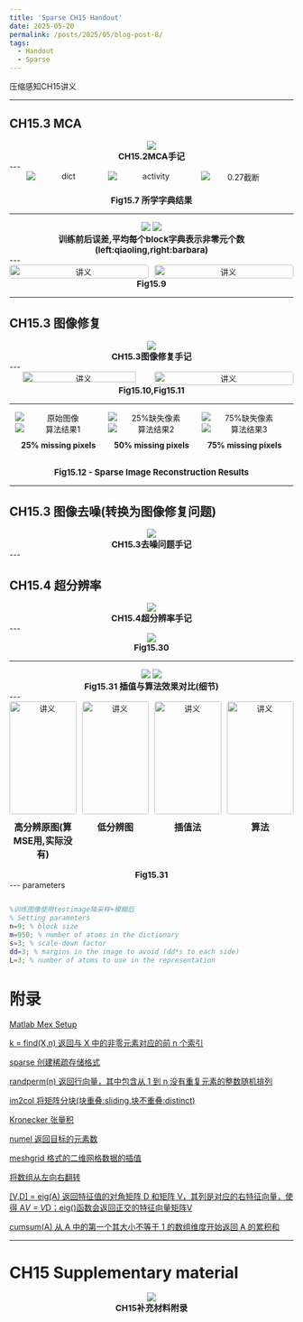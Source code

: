 ```yaml
---
title: 'Sparse CH15 Handout'
date: 2025-05-20
permalink: /posts/2025/05/blog-post-8/
tags:
  - Handout
  - Sparse
---
```


压缩感知CH15讲义






---
## CH15.3 MCA
<div style="text-align: center;">
  <img src='/images/SparseCH15/CH15_2_Handout_MCA.png'>
  <p style="text-align: center; font-size: 15px; font-weight: bold; margin: 0;">CH15.2MCA手记</p>
</div>
---

<div style="text-align: center; margin: 0 auto;">
  <!-- 第一行 -->
  <div style="display: inline-block; width: 28%; vertical-align: top;">
    <img src='/images/SparseCH15/Fig15_7_1_qiaoling.jpg' alt="dict" style="max-width: 95%; display: block; margin: 0 auto;">
  </div>
  <div style="display: inline-block; width: 32%; vertical-align: top;">
    <img src='/images/SparseCH15/Fig15_7_2_qiaoling.jpg' alt="activity" style="max-width: 95%;  display: block; margin: 0 auto;">
  </div>
  <div style="display: inline-block; width: 28%; vertical-align: top;">
    <img src='/images/SparseCH15/Fig15_7_3_qiaoling.jpg' alt="0.27截断" style="max-width: 95%; display: block; margin: 0 auto;">
  </div>
  <!-- 图注 -->
  <div style="clear: both; padding-top: 20px;">
    <p style="font-weight: bold; margin: 0; font-size: 15px;">Fig15.7 所学字典结果</p>
  </div>
</div>


---
<div style="text-align: center;">
  <img src='/images/SparseCH15/Fig15_7_-1_qiaoling.png'>
  <img src='/images/SparseCH15/Fig15_7_-2_barbara.png'>
  <p style="font-weight: bold; margin: 0; font-size: 15px;">训练前后误差,平均每个block字典表示非零元个数(left:qiaoling,right:barbara)</p>
</div>
---

<div style="text-align: center;">
<div style="display: flex; justify-content: center; gap: 10px;">
  <!-- 图片1 -->
  <div style="flex: 1; min-width: 45%;  text-align: center;">
    <img src='/images/SparseCH15/Fig15_7_4_qiaoling.jpg' alt="讲义" style="width: 100%;height:100%; object-fit: cover; border-radius: 4px;">
  </div>
  <!-- 图片2 -->
  <div style="flex: 1; min-width: 45%;  text-align: center;">
    <img src='/images/SparseCH15/Fig15_7_5_qiaoling.jpg' alt="讲义" style="width: 100%; height: object-fit: cover; border-radius: 4px;">
  </div>
</div>
<p style="text-align: center; font-size: 15px; font-weight: bold; margin: 0;">Fig15.9</p>
</div>

---


## CH15.3 图像修复
<div style="text-align: center;">
  <img src='/images/SparseCH15/CH15_3_Handout_Inpaint.png'>
  <p style="text-align: center; font-size: 15px; font-weight: bold; margin: 0;">CH15.3图像修复手记</p>
</div>
---

<div style="text-align: center;">
<div style="display: flex; justify-content: center; gap: 10px;">
  <!-- 图片1 -->
  <div style="flex: 1; min-width: 45%;  text-align: center;">
    <img src='/images/SparseCH15/Fig15_10_qiaoling.jpg' alt="讲义" style="width: 90%;height:90%; object-fit: cover; border-radius: 4px;">
  </div>
  <!-- 图片2 -->
  <div style="flex: 1; min-width: 45%;  text-align: center;">
    <img src='/images/SparseCH15/Fig15_11_qiaoling.jpg' alt="讲义" style="width: 100%; height: object-fit: cover; border-radius: 4px;">
  </div>
</div>
<p style="text-align: center; font-size: 15px; font-weight: bold; margin: 0;">Fig15.10,Fig15.11</p>
</div>


---

<div style="text-align: center; margin: 0 auto;">
  <!-- 第一行 -->
  <div style="display: inline-block; width: 32%; vertical-align: top;">
    <img src='/images/SparseCH15/Fig15_12_1_qiaoling.jpg' alt="原始图像" style="max-width: 95%; display: block; margin: 0 auto;">
  </div>
  <div style="display: inline-block; width: 32%; vertical-align: top;">
    <img src='/images/SparseCH15/Fig15_12_3_qiaoling.jpg' alt="25%缺失像素" style="max-width: 95%;  display: block; margin: 0 auto;">
  </div>
  <div style="display: inline-block; width: 32%; vertical-align: top;">
    <img src='/images/SparseCH15/Fig15_12_5_qiaoling.jpg' alt="75%缺失像素" style="max-width: 95%; display: block; margin: 0 auto;">
  </div>
  <!-- 第二行 -->
  <div style="display: inline-block; width: 32%;  vertical-align: top;">
    <img src='/images/SparseCH15/Fig15_12_2_qiaoling.jpg' alt="算法结果1" style="max-width: 95%;  display: block; margin: 0 auto;">
    <p style="margin: 10px 0; font-weight: bold; font-size: 14px;">25% missing pixels</p>
  </div>
  <div style="display: inline-block; width: 32%; vertical-align: top;">
    <img src='/images/SparseCH15/Fig15_12_4_qiaoling.jpg' alt="算法结果2" style="max-width: 95%; display: block; margin: 0 auto;">
    <p style="margin: 10px 0; font-weight: bold; font-size: 14px;">50% missing pixels</p>
  </div>
  <div style="display: inline-block; width: 32%; vertical-align: top;">
    <img src='/images/SparseCH15/Fig15_12_6_qiaoling.jpg' alt="算法结果3" style="max-width: 95%;  display: block; margin: 0 auto;">
    <p style="margin: 10px 0; font-weight: bold; font-size: 14px;">75% missing pixels</p>
  </div>
  <!-- 图注 -->
  <div style="clear: both; padding-top: 20px;">
    <p style="font-weight: bold; margin: 0; font-size: 15px;">Fig15.12 - Sparse Image Reconstruction Results</p>
  </div>
</div>

---
## CH15.3 图像去噪(转换为图像修复问题)
<div style="text-align: center;">
  <img src='/images/SparseCH15/CH15_3_Handout_denoise.png'>
  <p style="text-align: center; font-size: 15px; font-weight: bold; margin: 0;">CH15.3去噪问题手记</p>
</div>
---

## CH15.4 超分辨率
<div style="text-align: center;">
  <img src='/images/SparseCH15/CH15_4_Handout.png'>
  <p style="text-align: center; font-size: 15px; font-weight: bold; margin: 0;">CH15.4超分辨率手记</p>
</div>
---
<div style="text-align: center;">
  <img src='/images/SparseCH15/Fig15_30_1_qiaoling_.jpg'>
  <p style="text-align: center; font-size: 15px; font-weight: bold; margin: 0;">Fig15.30</p>
</div>

---
<div style="text-align: center;">
  <img src='/images/SparseCH15/Fig15_31_1_qiaoling.jpg'>
  <img src='/images/SparseCH15/Fig15_31_2_qiaoling.jpg'>
  <p style="text-align: center; font-size: 15px; font-weight: bold; margin: 0;">Fig15.31 插值与算法效果对比(细节)</p>
</div>
---

<div style="text-align: center;">
<div style="display: flex; justify-content: center; gap: 10px;">
  <!-- 图片1 -->
  <div style="flex: 1; min-width: 22%; max-width: 200px; text-align: center;">
    <img src='/images/SparseCH15/Fig15_32_1_qiaoling.jpg' alt="讲义" style="width: 100%; height: 200px; object-fit: cover; border-radius: 4px;">
    <p style="margin-top: 10px; font-size: 16px; font-weight: bold;">高分辨原图(算MSE用,实际没有)</p>
  </div>
  <!-- 图片2 -->
  <div style="flex: 1; min-width: 22%; max-width: 200px; text-align: center;">
    <img src='/images/SparseCH15/Fig15_32_2_qiaoling.jpg' alt="讲义" style="width: 100%; height: 200px; object-fit: cover; border-radius: 4px;">
    <p style="margin-top: 10px; font-size: 16px; font-weight: bold;">低分辨图</p>
  </div>
  <!-- 图片3 -->
  <div style="flex: 1; min-width: 22%; max-width: 200px; text-align: center;">
    <img src='/images/SparseCH15/Fig15_32_3_qiaoling.jpg' alt="讲义" style="width: 100%; height: 200px; object-fit: cover; border-radius: 4px;">
    <p style="margin-top: 10px; font-size: 16px; font-weight: bold;">插值法</p>
  </div>
  <!-- 图片4 -->
  <div style="flex: 1; min-width: 22%; max-width: 200px; text-align: center;">
    <img src='/images/SparseCH15/Fig15_32_4_qiaoling.jpg' alt="讲义" style="width: 100%; height: 200px; object-fit: cover; border-radius: 4px;">
    <p style="margin-top: 10px; font-size: 16px; font-weight: bold;">算法</p>
  </div>
</div>
<p style="text-align: center; font-size: 15px; font-weight: bold; margin: 0;">Fig15.31</p>
</div>
---
parameters

```matlab

%训练图像使用testimage降采样+模糊后
% Setting parameters
n=9; % block size
m=950; % number of atoms in the dictionary
s=3; % scale-down factor
dd=3; % margins in the image to avoid (dd*s to each side)
L=3; % number of atoms to use in the representation

```


# 附录

[Matlab Mex Setup](https://www.bilibili.com/video/BV1oj411K7b8/?spm_id_from=333.337.search-card.all.click&vd_source=67f30ac66578cfd789284b232e6fd4b8)

[k = find(X,n) 返回与 X 中的非零元素对应的前 n 个索引](https://ww2.mathworks.cn/support/search.html?c%5B%5D=support&q=find&page=1)

[sparse 创建稀疏存储格式](https://ww2.mathworks.cn/help/matlab/ref/sparse.html)

[randperm(n) 返回行向量，其中包含从 1 到 n 没有重复元素的整数随机排列](https://ww2.mathworks.cn/help/matlab/ref/double.randperm.html)

[im2col 将矩阵分块(块重叠:sliding,块不重叠:distinct)](https://ww2.mathworks.cn/help/images/ref/im2col.html)

[Kronecker 张量积](https://www.mathworks.com/help/matlab/ref/kron.html)

[numel 返回目标的元素数](https://ww2.mathworks.cn/help/stats/dataset.numel.html)

[meshgrid 格式的二维网格数据的插值](https://ww2.mathworks.cn/help/matlab/ref/interp2.html)

[将数组从左向右翻转](https://ww2.mathworks.cn/help/matlab/ref/fliplr.html)

[[V,D] = eig(A) 返回特征值的对角矩阵 D 和矩阵 V，其列是对应的右特征向量，使得 A*V = V*D；eig()函数会返回正交的特征向量矩阵V](https://ww2.mathworks.cn/help/matlab/ref/eig.html)

[cumsum(A) 从 A 中的第一个其大小不等于 1 的数组维度开始返回 A 的累积和](https://ww2.mathworks.cn/help/matlab/ref/double.cumsum.html)

---
# CH15 Supplementary material
<div style="text-align: center;">
  <img src='/images/SparseCH15/CH15_Supplementary_material.png'>
  <p style="text-align: center; font-size: 15px; font-weight: bold; margin: 0;">CH15补充材料附录</p>
</div>

